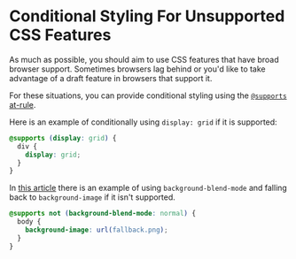 # Conditional Styling For Unsupported CSS Features

As much as possible, you should aim to use CSS features that have broad browser
support. Sometimes browsers lag behind or you'd like to take advantage of a
draft feature in browsers that support it.

For these situations, you can provide conditional styling using the
[`@supports` at-rule](https://developer.mozilla.org/en-US/docs/Web/CSS/@supports).

Here is an example of conditionally using `display: grid` if it is supported:

```css
@supports (display: grid) {
  div {
    display: grid;
  }
}
```

In
[this article](https://24ways.org/2019/zs-still-not-dead-baby-zs-still-not-dead/)
there is an example of using `background-blend-mode` and falling back to
`background-image` if it isn't supported.

```css
@supports not (background-blend-mode: normal) {
  body {
    background-image: url(fallback.png);
  }
}
```
